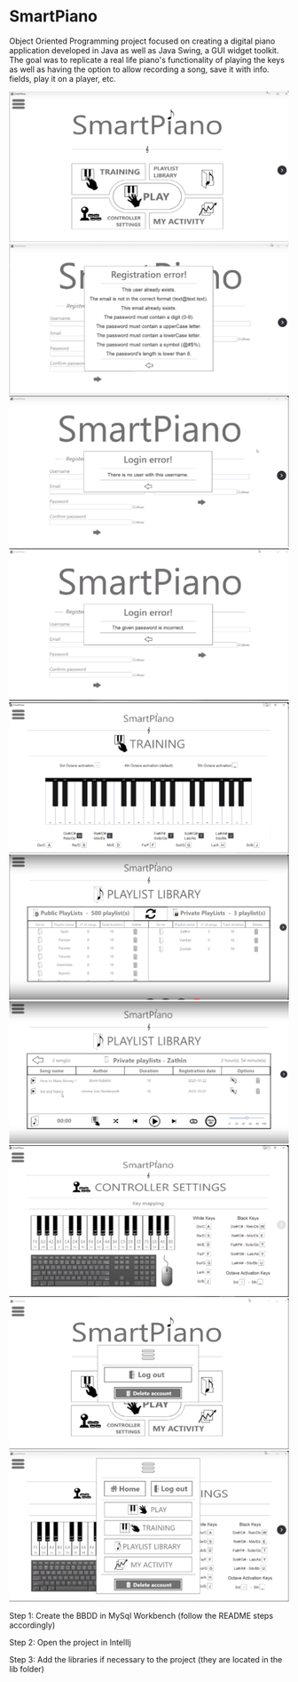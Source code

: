 # SmartPiano
Object Oriented Programming project focused on creating a digital piano application developed in Java as well as Java Swing, a GUI widget toolkit. The goal was to replicate a real life piano's functionality of playing the keys as well as having the option to allow recording a song, save it with info. fields, play it on a player, etc.

![My Image](media-captures/main-menu.PNG)
![My Image](media-captures/register.PNG)
![My Image](media-captures/login.PNG)
![My Image](media-captures/password.PNG)
![My Image](media-captures/training.PNG)
![My Image](media-captures/playlist.PNG)
![My Image](media-captures/songs-playlist.PNG)
![My Image](media-captures/controller-settings.PNG)
![My Image](media-captures/sidemenu.PNG)
![My Image](media-captures/sidemenu-2.PNG)

Step 1: Create the BBDD in MySql Workbench (follow the README steps accordingly)

Step 2: Open the project in IntellIj

Step 3: Add the libraries if necessary to the project (they are located in the lib folder)
